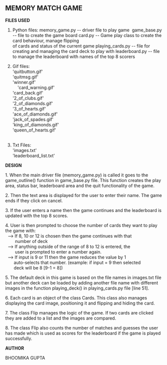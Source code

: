**MEMORY MATCH GAME** 
----------------------
**FILES USED**

1.  Python files:
   memory\_game.py -- driver file to play game 
   game\_base.py -- file to create the game board
   card.py -- Game play class to create the card behaviour, manage flipping  
              of cards and status of the current game
   playing\_cards.py -- file for creating and managing the card deck to play with
   leaderboard.py -- file to manage the leaderboard with names of the top 8 scorers

3.  Gif files:  
    'quitbutton.gif'  
    'quitmsg.gif'  
    'winner.gif'  
    'card\_warning.gif'   
    'card\_back.gif'   
    '2\_of\_clubs.gif'  
    '2\_of\_diamonds.gif'  
    '3\_of\_hearts.gif'  
    'ace\_of\_diamonds.gif'  
    'jack\_of\_spades.gif'  
    'king\_of\_diamonds.gif'  
    'queen\_of\_hearts.gif'  
             
4.  Txt Files:  
    'images.txt'  
    'leaderboard\_list.txt'

**DESIGN** 

1\. When the main driver file (memory\_game.py) is called it goes to the game\_outline() function in game\_base.py file. 
    This function creates the play area, status bar, leaderboard area and the quit functionality of the game.

2\. Then the text area is displayed for the user to enter their name. The game ends if they click on cancel.

3\. If the user enters a name then the game continues and the leaderboard is updated with the top 8 scores.  
  
4\. User is then prompted to choose the number of cards they want to play the game with:  
    --> If 8, 10 or 12 is chosen then the game continues with that   
        number of deck  
    --> If anything outside of the range of 8 to 12 is entered, the   
        user is prompted to enter a number again.  
    --> If input is 9 or 11 then the game reduces the value by 1   
       auto-selects that number. (example: if input = 9 then selected  
       deck will be 8 \[9-1 = 8\])

5\. The default deck in this game is based on the file names in images.txt file but another deck can be loaded by adding 
    another file name with different images in the function playing\_deck() in playing\_cards.py file \[line 51\].

6\. Each card is an object of the class Cards. This class also manages displaying the card image, positioning it and 
    flipping and hiding the card.

7\. The class Flip manages the logic of the game. If two cards are clicked they are added to a list and the images are 
    compared.

8\. The class Flip also counts the number of matches and guesses the user has made which is used as scores for the 
    leaderboard if the game is played successfully. 

**AUTHOR**

BHOOMIKA GUPTA
